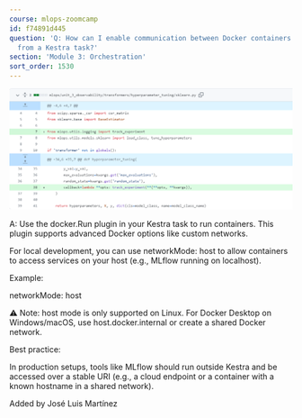 ```yaml
---
course: mlops-zoomcamp
id: f74891d445
question: 'Q: How can I enable communication between Docker containers when invoked
  from a Kestra task?'
section: 'Module 3: Orchestration'
sort_order: 1530
---
```


![Image](images/mlops-zoomcamp/image_09b2050c.png)

A: Use the docker.Run plugin in your Kestra task to run containers. This plugin supports advanced Docker options like custom networks.

For local development, you can use networkMode: host to allow containers to access services on your host (e.g., MLflow running on localhost).

Example:

networkMode: host

⚠️ Note: host mode is only supported on Linux. For Docker Desktop on Windows/macOS, use host.docker.internal or create a shared Docker network.

Best practice:

In production setups, tools like MLflow should run outside Kestra and be accessed over a stable URI (e.g., a cloud endpoint or a container with a known hostname in a shared network).

Added by José Luis Martínez

